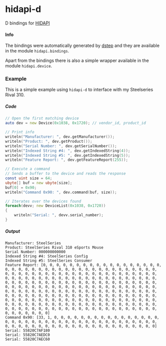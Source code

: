 # hidapi-d

D bindings for [HIDAPI](https://github.com/signal11/hidapi)

#### Info

The bindings were automatically generated by [dstep](https://github.com/jacob-carlborg/dstep) and they are available in the module `hidapi.bindings`.

Apart from the bindings there is also a simple wrapper available in the module `hidapi.device`.

### Example

This is a simple example using `hidapi-d` to interface with my Steelseries Rival 310.

##### Code
```D
// Open the first matching device
auto dev = new Device(0x1038, 0x1720); // vendor_id, product_id

// Print info
writeln("Manufacturer: ", dev.getManufacturer());
writeln("Product: ", dev.getProduct());
writeln("Serial Number: ", dev.getSerialNumber());
writeln("Indexed String #4: ", dev.getIndexedString(4));
writeln("Indexed String #5: ", dev.getIndexedString(5));
writeln("Feature Report: ", dev.getFeatureReport(255));

// Execute a command
// Sends a buffer to the device and reads the response
const uint size = 64;
ubyte[] buf = new ubyte[size];
buf[0] = 0x90;
writeln("Command 0x90: ", dev.command(buf, size));

// Iterates over the devices found
foreach(devv; new DeviceList(0x1038, 0x1720))
{
    writeln("Serial: ", devv.serial_number);
}
```

##### Output
```
Manufacturer: SteelSeries
Product: SteelSeries Rival 310 eSports Mouse
Serial Number: 000000000000
Indexed String #4: SteelSeries Config
Indexed String #5: SteelSeries Consumer
Feature Report: [0, 0, 0, 0, 0, 0, 0, 0, 0, 0, 0, 0, 0, 0, 0, 0, 0, 0, 0, 0, 0, 0, 0, 0, 0, 0, 0, 0, 0, 0, 0, 0, 0, 0, 0, 0, 0, 0, 0, 0, 0, 0, 0, 0, 0, 0, 0, 0, 0, 0, 0, 0, 0, 0, 0, 0, 0, 0, 0, 0, 0, 0, 0, 0, 0, 0, 0, 0, 0, 0, 0, 0, 0, 0, 0, 0, 0, 0, 0, 0, 0, 0, 0, 0, 0, 0, 0, 0, 0, 0, 0, 0, 0, 0, 0, 0, 0, 0, 0, 0, 0, 0, 0, 0, 0, 0, 0, 0, 0, 0, 0, 0, 0, 0, 0, 0, 0, 0, 0, 0, 0, 0, 0, 0, 0, 0, 0, 0, 0, 0, 0, 0, 0, 0, 0, 0, 0, 0, 0, 0, 0, 0, 0, 0, 0, 0, 0, 0, 0, 0, 0, 0, 0, 0, 0, 0, 0, 0, 0, 0, 0, 0, 0, 0, 0, 0, 0, 0, 0, 0, 0, 0, 0, 0, 0, 0, 0, 0, 0, 0, 0, 0, 0, 0, 0, 0, 0, 0, 0, 0, 0, 0, 0, 0, 0, 0, 0, 0, 0, 0, 0, 0, 0, 0, 0, 0, 0, 0, 0, 0, 0, 0, 0, 0, 0, 0, 0, 0, 0, 0, 0, 0, 0, 0, 0, 0, 0, 0, 0, 0, 0, 0, 0, 0, 0, 0, 0, 0, 0, 0, 0, 0, 0, 0, 0, 0, 0, 0, 0, 0, 0, 0, 0, 0, 0]
Command 0x90: [33, 1, 0, 0, 0, 0, 0, 0, 0, 0, 0, 0, 0, 0, 0, 0, 0, 0, 0, 0, 0, 0, 0, 0, 0, 0, 0, 0, 0, 0, 0, 0, 0, 0, 0, 0, 0, 0, 0, 0, 0, 0, 0, 0, 0, 0, 0, 0, 0, 0, 0, 0, 0, 0, 0, 0, 0, 0, 0, 0, 0, 0, 0, 0]
Serial: 55820C7AF180
Serial: 55820C7AEDC0
Serial: 55820C7AEC60
```
